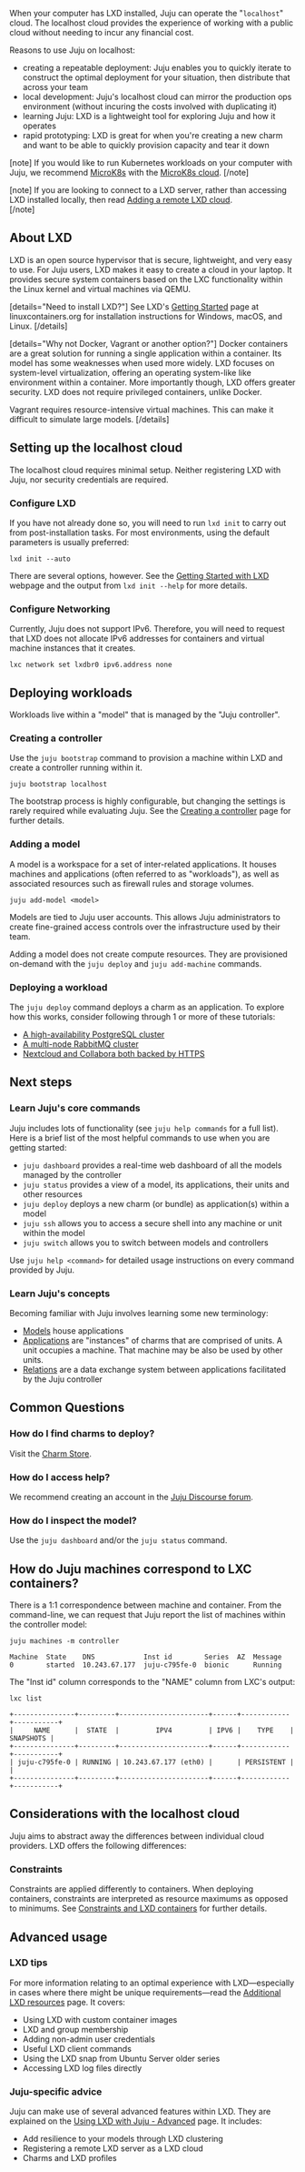 <!--
Todo:
- Warning: Ubuntu release versions hardcoded
-->

When your computer has LXD installed, Juju can operate the "`localhost`" cloud. The localhost cloud provides the experience of working with a public cloud without needing to incur any financial cost.

Reasons to use Juju on localhost:

- creating a repeatable deployment: Juju enables you to quickly iterate to construct the optimal deployment for your situation, then distribute that across your team
- local development: Juju's localhost cloud can mirror the production ops environment (without incuring the costs involved with duplicating it)
- learning Juju: LXD is a lightweight tool for exploring Juju and how it operates
- rapid prototyping: LXD is great for when you're creating a new charm and want to be able to quickly provision capacity and tear it down  

[note]
If you would like to run Kubernetes workloads on your computer with Juju, we recommend [MicroK8s](https://microk8s.io/) with the [MicroK8s cloud](/t/using-juju-with-microk8s/1194).
[/note]

[note]
If you are looking to connect to a LXD server, rather than accessing LXD installed locally, then read [Adding a remote LXD cloud](/t/using-lxd-with-juju-advanced/1091#heading--adding-a-remote-lxd-cloud).  
[/note]



## About LXD

LXD is an open source hypervisor that is secure, lightweight, and very easy to use. For Juju users, LXD makes it easy to create a cloud in your laptop.
It provides secure system containers based on the LXC functionality within the Linux kernel and virtual machines via QEMU.

[details="Need to install LXD?"]
See LXD's [Getting Started](https://linuxcontainers.org/lxd/getting-started-cli/) page at linuxcontainers.org for installation instructions for Windows, macOS, and Linux.
[/details]

[details="Why not Docker, Vagrant or another option?"]
Docker containers are a great solution for running a single application within a container.
Its model has some weaknesses when used more widely.
LXD focuses on system-level virtualization, offering an operating system-like like environment within a container.
More importantly though, LXD offers greater security.
LXD does not require privileged containers, unlike Docker.

Vagrant requires resource-intensive virtual machines.
This can make it difficult to simulate large models.
[/details]

## Setting up the localhost cloud

The localhost cloud requires minimal setup. Neither registering LXD with Juju, nor security credentials are required.

### Configure LXD

If you have not already done so, you will need to run `lxd init` to carry out from post-installation tasks. For most environments, using the default parameters is usually preferred:

```text
lxd init --auto
```

There are several options, however. See the [Getting Started with LXD](https://linuxcontainers.org/lxd/getting-started-cli/#initial-configuration) webpage and the output from `lxd init --help` for more details. 


### Configure Networking

Currently, Juju does not support IPv6. Therefore, you will need to request that LXD does not allocate IPv6 addresses for containers and virtual machine instances that it creates.

```text
lxc network set lxdbr0 ipv6.address none
```

## Deploying workloads

Workloads live within a "model" that is managed by the "Juju controller". 

### Creating a controller

Use the `juju bootstrap` command to provision a machine within LXD and create a controller running within it.

```text
juju bootstrap localhost
```


The bootstrap process is highly configurable, but changing the settings is rarely required while evaluating Juju. See the [Creating a controller](/t/creating-a-controller/1108) page for further details.


### Adding a model

A model is a workspace for a set of inter-related applications. It houses machines and applications (often referred to as "workloads"), as well as associated resources such as firewall rules and storage volumes.

```text
juju add-model <model>
```

Models are tied to Juju user accounts. This allows Juju administrators to create fine-grained access controls over the infrastructure used by their team. 

Adding a model does not create compute resources. They are provisioned on-demand with the `juju deploy` and `juju add-machine` commands. 


### Deploying a workload

The `juju deploy` command deploys a charm as an application. To explore how this works, consider following through 1 or more of these tutorials:

- [A high-availability PostgreSQL cluster](https://juju.is/tutorials/deploy-postgres-on-ubuntu-server)
- [A multi-node RabbitMQ cluster](https://juju.is/tutorials/deploy-rabbitmq-cluster-on-ubuntu-server)
- [Nextcloud and Collabora both backed by HTTPS](https://juju.is/tutorials/deploy-nextcloud-and-collabora-on-ubuntu)

## Next steps

### Learn Juju's core commands

Juju includes lots of functionality (see `juju help commands` for a full list). Here is a brief list of the most helpful commands to use when you are getting started:

- `juju dashboard` provides a real-time web dashboard of all the models managed by the controller
- `juju status` provides a view of a model, its applications, their units and other resources
- `juju deploy` deploys a new charm (or bundle) as application(s) within a model 
- `juju ssh` allows you to access a secure shell into any machine or unit within the model
- `juju switch` allows you to switch between models and controllers 

Use `juju help <command>` for detailed usage instructions on every command provided by Juju.


### Learn Juju's concepts

Becoming familiar with Juju involves learning some new terminology:

- [Models](/t/models/1155) house applications
- [Applications](/t/applications-and-charms/1034)  are "instances" of charms that are comprised of units. A unit occupies a machine. That machine may be also be used by other units.
- [Relations](/t/managing-relations/1073) are a data exchange system between applications facilitated by the Juju controller

## Common Questions

### How do I find charms to deploy?

Visit the [Charm Store](https://jaas.ai/store ). 

### How do I access help?

We recommend creating an account in the [Juju Discourse forum](https://discourse.juju.is/).

### How do I inspect the model?

Use the `juju dashboard` and/or the `juju status` command.

## How do Juju machines correspond to LXC containers?

There is a 1:1 correspondence between machine and container. From the command-line, we can request that Juju report the list of machines within the controller model:

``` text
juju machines -m controller
```

``` text
Machine  State    DNS            Inst id        Series  AZ  Message
0        started  10.243.67.177  juju-c795fe-0  bionic      Running
```

The "Inst id" column corresponds to the "NAME" column from LXC's output:

``` text
lxc list
```

``` text
+---------------+---------+----------------------+------+------------+-----------+
|     NAME      |  STATE  |         IPV4         | IPV6 |    TYPE    | SNAPSHOTS |
+---------------+---------+----------------------+------+------------+-----------+
| juju-c795fe-0 | RUNNING | 10.243.67.177 (eth0) |      | PERSISTENT |           |
+---------------+---------+----------------------+------+------------+-----------+
```

## Considerations with the localhost cloud

Juju aims to abstract away the differences between individual cloud providers. LXD offers the following differences:

### Constraints

Constraints are applied differently to containers. When deploying containers, constraints are interpreted as resource maximums as opposed to minimums. See [Constraints and LXD containers](/t/using-constraints/1060#heading--constraints-and-lxd-containers) for further details.

## Advanced usage

### LXD tips

For more information relating to an optimal experience with LXD—especially in cases where there might be unique requirements—read the [Additional LXD resources](/t/additional-lxd-resources/1092) page. It covers:

- Using LXD with custom container images
- LXD and group membership
- Adding non-admin user credentials
- Useful LXD client commands
- Using the LXD snap from Ubuntu Server older series
- Accessing LXD log files directly

### Juju-specific advice

Juju can make use of several advanced features within LXD. They are explained on the [Using LXD with Juju - Advanced](/t/using-lxd-with-juju-advanced/1091) page. It includes:

- Add resilience to your models through LXD clustering
- Registering a remote LXD server as a LXD cloud
- Charms and LXD profiles
